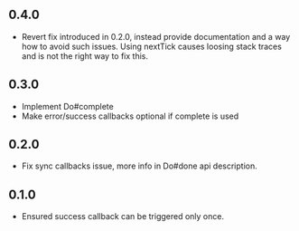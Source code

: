 ## 0.4.0

- Revert fix introduced in 0.2.0, instead provide documentation and a way how to avoid such issues. Using nextTick causes loosing stack traces and is not the right way to fix this.

## 0.3.0

- Implement Do#complete
- Make error/success callbacks optional if complete is used

## 0.2.0

- Fix sync callbacks issue, more info in Do#done api description.

## 0.1.0

- Ensured success callback can be triggered only once.
